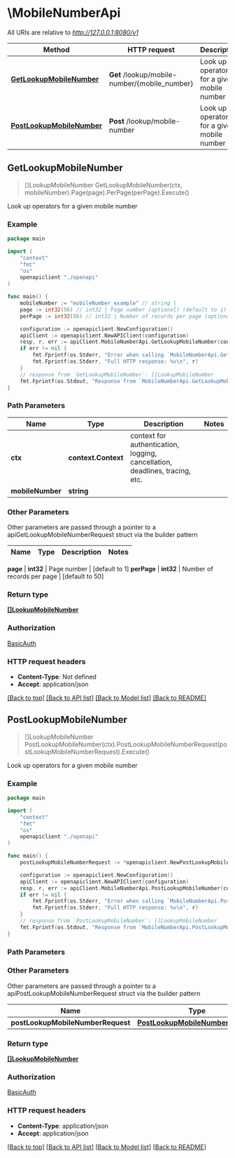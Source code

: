 # \MobileNumberApi

All URIs are relative to *http://127.0.0.1:8080/v1*

Method | HTTP request | Description
------------- | ------------- | -------------
[**GetLookupMobileNumber**](MobileNumberApi.md#GetLookupMobileNumber) | **Get** /lookup/mobile-number/{mobile_number} | Look up operators for a given mobile number
[**PostLookupMobileNumber**](MobileNumberApi.md#PostLookupMobileNumber) | **Post** /lookup/mobile-number | Look up operators for a given mobile number



## GetLookupMobileNumber

> []LookupMobileNumber GetLookupMobileNumber(ctx, mobileNumber).Page(page).PerPage(perPage).Execute()

Look up operators for a given mobile number

### Example

```go
package main

import (
    "context"
    "fmt"
    "os"
    openapiclient "./openapi"
)

func main() {
    mobileNumber := "mobileNumber_example" // string | 
    page := int32(56) // int32 | Page number (optional) (default to 1)
    perPage := int32(56) // int32 | Number of records per page (optional) (default to 50)

    configuration := openapiclient.NewConfiguration()
    apiClient := openapiclient.NewAPIClient(configuration)
    resp, r, err := apiClient.MobileNumberApi.GetLookupMobileNumber(context.Background(), mobileNumber).Page(page).PerPage(perPage).Execute()
    if err != nil {
        fmt.Fprintf(os.Stderr, "Error when calling `MobileNumberApi.GetLookupMobileNumber``: %v\n", err)
        fmt.Fprintf(os.Stderr, "Full HTTP response: %v\n", r)
    }
    // response from `GetLookupMobileNumber`: []LookupMobileNumber
    fmt.Fprintf(os.Stdout, "Response from `MobileNumberApi.GetLookupMobileNumber`: %v\n", resp)
}
```

### Path Parameters


Name | Type | Description  | Notes
------------- | ------------- | ------------- | -------------
**ctx** | **context.Context** | context for authentication, logging, cancellation, deadlines, tracing, etc.
**mobileNumber** | **string** |  | 

### Other Parameters

Other parameters are passed through a pointer to a apiGetLookupMobileNumberRequest struct via the builder pattern


Name | Type | Description  | Notes
------------- | ------------- | ------------- | -------------

 **page** | **int32** | Page number | [default to 1]
 **perPage** | **int32** | Number of records per page | [default to 50]

### Return type

[**[]LookupMobileNumber**](LookupMobileNumber.md)

### Authorization

[BasicAuth](../README.md#BasicAuth)

### HTTP request headers

- **Content-Type**: Not defined
- **Accept**: application/json

[[Back to top]](#) [[Back to API list]](../README.md#documentation-for-api-endpoints)
[[Back to Model list]](../README.md#documentation-for-models)
[[Back to README]](../README.md)


## PostLookupMobileNumber

> []LookupMobileNumber PostLookupMobileNumber(ctx).PostLookupMobileNumberRequest(postLookupMobileNumberRequest).Execute()

Look up operators for a given mobile number

### Example

```go
package main

import (
    "context"
    "fmt"
    "os"
    openapiclient "./openapi"
)

func main() {
    postLookupMobileNumberRequest := *openapiclient.NewPostLookupMobileNumberRequest("MobileNumber_example") // PostLookupMobileNumberRequest | 

    configuration := openapiclient.NewConfiguration()
    apiClient := openapiclient.NewAPIClient(configuration)
    resp, r, err := apiClient.MobileNumberApi.PostLookupMobileNumber(context.Background()).PostLookupMobileNumberRequest(postLookupMobileNumberRequest).Execute()
    if err != nil {
        fmt.Fprintf(os.Stderr, "Error when calling `MobileNumberApi.PostLookupMobileNumber``: %v\n", err)
        fmt.Fprintf(os.Stderr, "Full HTTP response: %v\n", r)
    }
    // response from `PostLookupMobileNumber`: []LookupMobileNumber
    fmt.Fprintf(os.Stdout, "Response from `MobileNumberApi.PostLookupMobileNumber`: %v\n", resp)
}
```

### Path Parameters



### Other Parameters

Other parameters are passed through a pointer to a apiPostLookupMobileNumberRequest struct via the builder pattern


Name | Type | Description  | Notes
------------- | ------------- | ------------- | -------------
 **postLookupMobileNumberRequest** | [**PostLookupMobileNumberRequest**](PostLookupMobileNumberRequest.md) |  | 

### Return type

[**[]LookupMobileNumber**](LookupMobileNumber.md)

### Authorization

[BasicAuth](../README.md#BasicAuth)

### HTTP request headers

- **Content-Type**: application/json
- **Accept**: application/json

[[Back to top]](#) [[Back to API list]](../README.md#documentation-for-api-endpoints)
[[Back to Model list]](../README.md#documentation-for-models)
[[Back to README]](../README.md)

